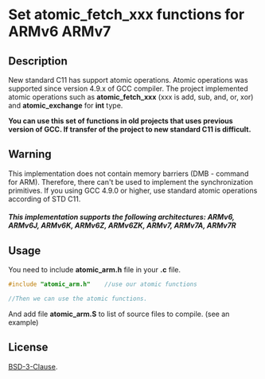 # Set atomic_fetch_xxx functions for ARMv6 ARMv7


## Description
New standard C11 has support atomic operations. Atomic operations was supported since version 4.9.x of GCC compiler.
The project implemented atomic operations such as **atomic_fetch_xxx** (xxx is add, sub, and, or, xor) and **atomic_exchange** for **int** type.

**You can use this set of functions in old projects that uses previous version of GCC. If transfer of the project to new standard C11 is difficult.**



## Warning
This implementation does not contain memory barriers (DMB - command for ARM). 
Therefore, there can't be used to implement the synchronization primitives.
If you using GCC 4.9.0 or higher, use standard atomic operations according of STD C11.


##### This implementation supports the following architectures:  **ARMv6, ARMv6J, ARMv6K, ARMv6Z, ARMv6ZK, ARMv7, ARMv7A, ARMv7R**


## Usage

You need to include **atomic_arm.h** file in your **.c** file.

```c
#include "atomic_arm.h"    //use our atomic functions

//Then we can use the atomic functions.
```

And add file **atomic_arm.S** to list of source files to compile. (see an example)


## License

[BSD-3-Clause](./LICENSE).
